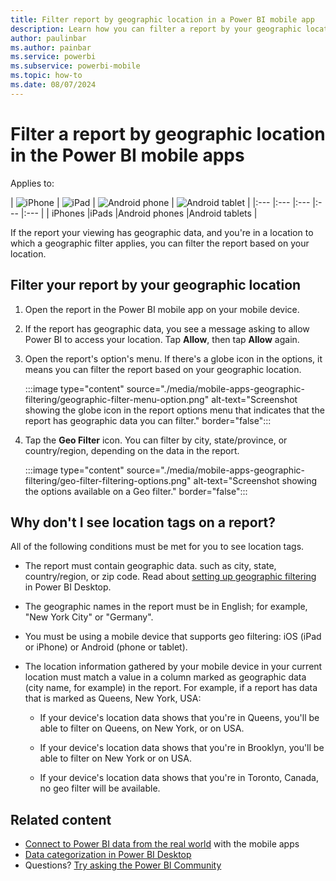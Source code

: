 ```yaml
---
title: Filter report by geographic location in a Power BI mobile app
description: Learn how you can filter a report by your geographic location in the Microsoft Power BI mobile apps, if the report owner set geographic tags.
author: paulinbar
ms.author: painbar
ms.service: powerbi
ms.subservice: powerbi-mobile
ms.topic: how-to
ms.date: 08/07/2024
---
```


# Filter a report by geographic location in the Power BI mobile apps
Applies to:

| ![iPhone](./media/mobile-apps-geographic-filtering/iphone-logo-50-px.png) | ![iPad](./media/mobile-apps-geographic-filtering/ipad-logo-50-px.png) | ![Android phone](./media/mobile-apps-geographic-filtering/android-phone-logo-50-px.png) | ![Android tablet](./media/mobile-apps-view-dashboard/android-tablet-logo-50-px.png) |
|:--- |:--- |:--- |:--- |:--- |
| iPhones |iPads |Android phones |Android tablets |

If the report your viewing has geographic data, and you're in a location to which a geographic filter applies, you can filter the report based on your location.

## Filter your report by your geographic location

1. Open the report in the Power BI mobile app on your mobile device.

1. If the report has geographic data, you see a message asking to allow Power BI to access your location. Tap **Allow**, then tap **Allow** again.

1. Open the report's option's menu. If there's a globe icon in the options, it means you can filter the report based on your geographic location.

    :::image type="content" source="./media/mobile-apps-geographic-filtering/geographic-filter-menu-option.png" alt-text="Screenshot showing the globe icon in the report options menu that indicates that the report has geographic data you can filter." border="false":::

1. Tap the **Geo Filter** icon. You can filter by city, state/province, or country/region, depending on the data in the report.

    :::image type="content" source="./media/mobile-apps-geographic-filtering/geo-filter-filtering-options.png" alt-text="Screenshot showing the options available on a Geo filter." border="false":::


## Why don't I see location tags on a report?

All of the following conditions must be met for you to see location tags.

* The report must contain geographic data. such as city, state, country/region, or zip code. Read about [setting up geographic filtering](../../transform-model/desktop-mobile-geofiltering.md) in Power BI Desktop.

* The geographic names in the report must be in English; for example, "New York City" or "Germany".

* You must be using a mobile device that supports geo filtering: iOS (iPad or iPhone) or Android (phone or tablet).

* The location information gathered by your mobile device in your current location must match a value in a column marked as geographic data (city name, for example) in the report. For example, if a report has data that is marked as Queens, New York, USA:

    * If your device's location data shows that you're in Queens, you'll be able to filter on Queens, on New York, or on USA.

    * If your device's location data shows that you're in Brooklyn, you'll be able to filter on New York or on USA.

    * If your device's location data shows that you're in Toronto, Canada, no geo filter will be available.

## Related content

* [Connect to Power BI data from the real world](mobile-apps-data-in-real-world-context.md) with the mobile apps
* [Data categorization in Power BI Desktop](../../transform-model/desktop-data-categorization.md) 
* Questions? [Try asking the Power BI Community](https://community.powerbi.com/)
